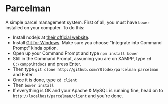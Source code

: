 # Parcelman
A simple parcel management system.
First of all, you must have `bower` installed on your computer. To do this:
- Install nodejs at [their official website](http://nodejs.org).
- Install [Git for Windows](https://git-scm.com/download/win). Make sure you choose "Integrate into Command Prompt" kinda option.
- Open up your Command Prompt and type `npm install bower`
- Still in the Command Prompt, assuming you are on XAMPP, type `cd C:\xampp\htdocs` and press Enter.
- Then type `git clone http://github.com/r0lodex/parcelman parcelman` and Enter.
- Once it is done, type `cd client`
- Then `bower install`
- If everything is OK and your Apache & MySQL is running fine, head on to `http://localhost/parcelman/client` and you're done.
